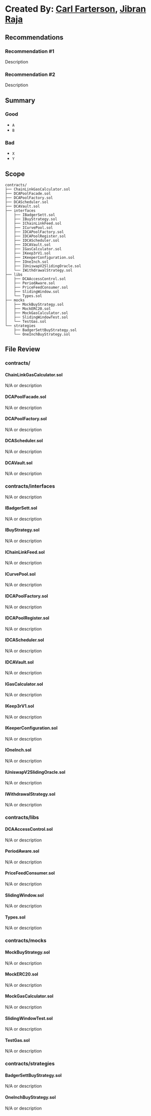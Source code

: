 # Created By: [Carl Farterson](https://github.com/carlfarterson), [Jibran Raja](https://github.com/kjr217)

## Recommendations
### Recommendation #1
Description

### Recommendation #2
Description

## Summary
### Good
* `A`
* `B`
### Bad
* `X`
* `Y`

## Scope
```
contracts/
├── ChainLinkGasCalculator.sol
├── DCAPoolFacade.sol
├── DCAPoolFactory.sol
├── DCAScheduler.sol
├── DCAVault.sol
├── interfaces
│   ├── IBadgerSett.sol
│   ├── IBuyStrategy.sol
│   ├── IChainLinkFeed.sol
│   ├── ICurvePool.sol
│   ├── IDCAPoolFactory.sol
│   ├── IDCAPoolRegister.sol
│   ├── IDCAScheduler.sol
│   ├── IDCAVault.sol
│   ├── IGasCalculator.sol
│   ├── IKeep3rV1.sol
│   ├── IKeeperConfiguration.sol
│   ├── IOneInch.sol
│   ├── IUniswapV2SlidingOracle.sol
│   └── IWithdrawalStrategy.sol
├── libs
│   ├── DCAAccessControl.sol
│   ├── PeriodAware.sol
│   ├── PriceFeedConsumer.sol
│   ├── SlidingWindow.sol
│   └── Types.sol
├── mocks
│   ├── MockBuyStrategy.sol
│   ├── MockERC20.sol
│   ├── MockGasCalculator.sol
│   ├── SlidingWindowTest.sol
│   └── TestGas.sol
└── strategies
    ├── BadgerSettBuyStrategy.sol
    └── OneInchBuyStrategy.sol
```

## File Review
### contracts/
#### ChainLinkGasCalculator.sol
N/A or description
#### DCAPoolFacade.sol
N/A or description
#### DCAPoolFactory.sol
N/A or description
#### DCAScheduler.sol
N/A or description
#### DCAVault.sol
N/A or description

### contracts/interfaces
N/A or description
#### IBadgerSett.sol
N/A or description
#### IBuyStrategy.sol
N/A or description
#### IChainLinkFeed.sol
N/A or description
#### ICurvePool.sol
N/A or description
#### IDCAPoolFactory.sol
N/A or description
#### IDCAPoolRegister.sol
N/A or description
#### IDCAScheduler.sol
N/A or description
#### IDCAVault.sol
N/A or description
#### IGasCalculator.sol
N/A or description
#### IKeep3rV1.sol
N/A or description
#### IKeeperConfiguration.sol
N/A or description
#### IOneInch.sol
N/A or description
#### IUniswapV2SlidingOracle.sol
N/A or description
#### IWithdrawalStrategy.sol
N/A or description

### contracts/libs
#### DCAAccessControl.sol
N/A or description
#### PeriodAware.sol
N/A or description
#### PriceFeedConsumer.sol
N/A or description
#### SlidingWindow.sol
N/A or description
#### Types.sol
N/A or description

### contracts/mocks
#### MockBuyStrategy.sol
N/A or description
#### MockERC20.sol
N/A or description
#### MockGasCalculator.sol
N/A or description
#### SlidingWindowTest.sol
N/A or description
#### TestGas.sol
N/A or description

### contracts/strategies
#### BadgerSettBuyStrategy.sol
N/A or description
#### OneInchBuyStrategy.sol
N/A or description